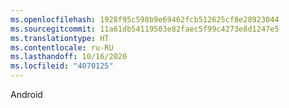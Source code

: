 ```yaml
---
ms.openlocfilehash: 1928f95c598b9e69462fcb512625cf8e28923044
ms.sourcegitcommit: 11a61db54119503e82faec5f99c4273e8d1247e5
ms.translationtype: HT
ms.contentlocale: ru-RU
ms.lasthandoff: 10/16/2020
ms.locfileid: "4070125"
---
```

Android